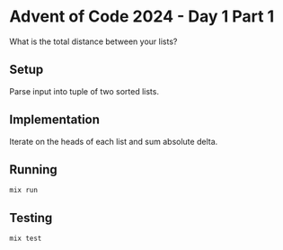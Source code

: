 # Advent of Code 2024 - Day 1 Part 1

What is the total distance between your lists?

## Setup

Parse input into tuple of two sorted lists.

## Implementation

Iterate on the heads of each list and sum absolute delta.

## Running

`mix run`

## Testing

`mix test`

